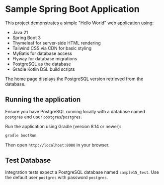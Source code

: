 # Sample Spring Boot Application

This project demonstrates a simple "Hello World" web application using:

- Java 21
- Spring Boot 3
- Thymeleaf for server-side HTML rendering
- Tailwind CSS via CDN for basic styling
- MyBatis for database access
- Flyway for database migrations
- PostgreSQL as the database
- Gradle Kotlin DSL build scripts

The home page displays the PostgreSQL version retrieved from the database.

## Running the application

Ensure you have PostgreSQL running locally with a database named `postgres` and user `postgres`/`postgres`.

Run the application using Gradle (version 8.14 or newer):

```bash
gradle bootRun
```

Then open `http://localhost:8080` in your browser.

## Test Database

Integration tests expect a PostgreSQL database named `sample15_test`. Use the default user `postgres` with password `postgres`.

